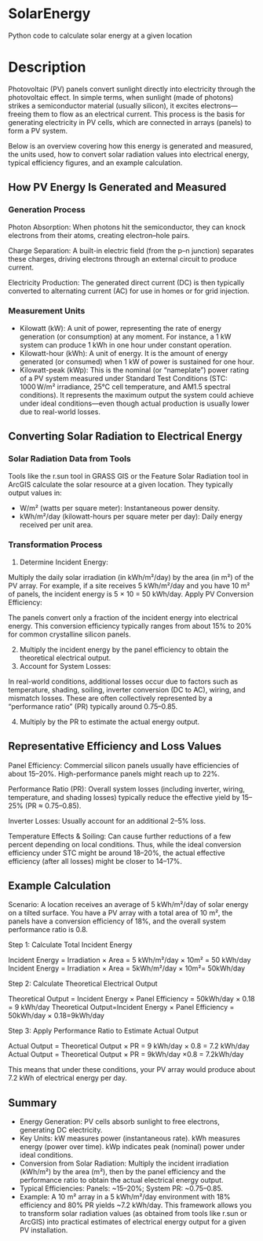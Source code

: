 # SolarEnergy
Python code to calculate solar energy at a given location

# Description

Photovoltaic (PV) panels convert sunlight directly into electricity through the photovoltaic effect. In simple terms, when sunlight (made of photons) strikes a semiconductor material (usually silicon), it excites electrons—freeing them to flow as an electrical current. This process is the basis for generating electricity in PV cells, which are connected in arrays (panels) to form a PV system.

Below is an overview covering how this energy is generated and measured, the units used, how to convert solar radiation values into electrical energy, typical efficiency figures, and an example calculation.

## How PV Energy Is Generated and Measured

### Generation Process
Photon Absorption: When photons hit the semiconductor, they can knock electrons from their atoms, creating electron–hole pairs.

Charge Separation: A built-in electric field (from the p–n junction) separates these charges, driving electrons through an external circuit to produce current.

Electricity Production: The generated direct current (DC) is then typically converted to alternating current (AC) for use in homes or for grid injection.

### Measurement Units

- Kilowatt (kW): A unit of power, representing the rate of energy generation (or consumption) at any moment. For instance, a 1 kW system can produce 1 kWh in one hour under constant operation.
- Kilowatt-hour (kWh): A unit of energy. It is the amount of energy generated (or consumed) when 1 kW of power is sustained for one hour.
- Kilowatt-peak (kWp): This is the nominal (or “nameplate”) power rating of a PV system measured under Standard Test Conditions (STC: 1000 W/m² irradiance, 25°C cell temperature, and AM1.5 spectral conditions). It represents the maximum output the system could achieve under ideal conditions—even though actual production is usually lower due to real-world losses.

## Converting Solar Radiation to Electrical Energy

### Solar Radiation Data from Tools
Tools like the r.sun tool in GRASS GIS or the Feature Solar Radiation tool in ArcGIS calculate the solar resource at a given location. They typically output values in:

- W/m² (watts per square meter): Instantaneous power density.
- kWh/m²/day (kilowatt-hours per square meter per day): Daily energy received per unit area.

### Transformation Process

1. Determine Incident Energy:

Multiply the daily solar irradiation (in kWh/m²/day) by the area (in m²) of the PV array.
For example, if a site receives 5 kWh/m²/day and you have 10 m² of panels, the incident energy is 5 × 10 = 50 kWh/day.
Apply PV Conversion Efficiency:

The panels convert only a fraction of the incident energy into electrical energy. This conversion efficiency typically ranges from about 15% to 20% for common crystalline silicon panels.

2. Multiply the incident energy by the panel efficiency to obtain the theoretical electrical output.
3. Account for System Losses:

In real-world conditions, additional losses occur due to factors such as temperature, shading, soiling, inverter conversion (DC to AC), wiring, and mismatch losses. These are often collectively represented by a “performance ratio” (PR) typically around 0.75–0.85.

4. Multiply by the PR to estimate the actual energy output.

## Representative Efficiency and Loss Values

Panel Efficiency:
Commercial silicon panels usually have efficiencies of about 15–20%. High-performance panels might reach up to 22%.

Performance Ratio (PR):
Overall system losses (including inverter, wiring, temperature, and shading losses) typically reduce the effective yield by 15–25% (PR ≈ 0.75–0.85).

Inverter Losses:
Usually account for an additional 2–5% loss.

Temperature Effects & Soiling:
Can cause further reductions of a few percent depending on local conditions.
Thus, while the ideal conversion efficiency under STC might be around 18–20%, the actual effective efficiency (after all losses) might be closer to 14–17%.

## Example Calculation

Scenario:
A location receives an average of 5 kWh/m²/day of solar energy on a tilted surface. You have a PV array with a total area of 10 m², the panels have a conversion efficiency of 18%, and the overall system performance ratio is 0.8.

Step 1: Calculate Total Incident Energy

Incident Energy = Irradiation × Area = 5 kWh/m²/day × 10m² = 50 kWh/day
Incident Energy = Irradiation × Area = 5kWh/m²/day × 10m²= 50kWh/day

Step 2: Calculate Theoretical Electrical Output

Theoretical Output = Incident Energy × Panel Efficiency = 50kWh/day × 0.18 = 9 kWh/day
Theoretical Output=Incident Energy × Panel Efficiency = 50kWh/day × 0.18=9kWh/day

Step 3: Apply Performance Ratio to Estimate Actual Output

Actual Output = Theoretical Output × PR = 9 kWh/day × 0.8 = 7.2 kWh/day
Actual Output = Theoretical Output × PR = 9kWh/day  ×0.8 = 7.2kWh/day

This means that under these conditions, your PV array would produce about 7.2 kWh of electrical energy per day.

## Summary
- Energy Generation: PV cells absorb sunlight to free electrons, generating DC electricity.
- Key Units:
kW measures power (instantaneous rate).
kWh measures energy (power over time).
kWp indicates peak (nominal) power under ideal conditions.
- Conversion from Solar Radiation:
Multiply the incident irradiation (kWh/m²) by the area (m²), then by the panel efficiency and the performance ratio to obtain the actual electrical energy output.
- Typical Efficiencies:
Panels: ~15–20%; System PR: ~0.75–0.85.
- Example:
A 10 m² array in a 5 kWh/m²/day environment with 18% efficiency and 80% PR yields ~7.2 kWh/day.
This framework allows you to transform solar radiation values (as obtained from tools like r.sun or ArcGIS) into practical estimates of electrical energy output for a given PV installation.
